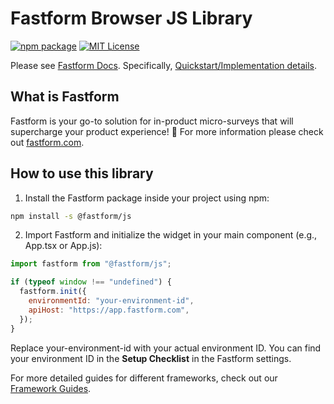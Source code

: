 # Fastform Browser JS Library

[![npm package](https://img.shields.io/npm/v/@fastform/js?style=flat-square)](https://www.npmjs.com/package/@fastform/js)
[![MIT License](https://img.shields.io/badge/License-MIT-red.svg?style=flat-square)](https://opensource.org/licenses/MIT)

Please see [Fastform Docs](https://fastform.com/docs).
Specifically, [Quickstart/Implementation details](https://fastform.com/docs/getting-started/quickstart-in-app-form).

## What is Fastform

Fastform is your go-to solution for in-product micro-surveys that will supercharge your product experience! 🚀 For more information please check out [fastform.com](https://fastform.com).

## How to use this library

1. Install the Fastform package inside your project using npm:

```bash
npm install -s @fastform/js
```

2. Import Fastform and initialize the widget in your main component (e.g., App.tsx or App.js):

```javascript
import fastform from "@fastform/js";

if (typeof window !== "undefined") {
  fastform.init({
    environmentId: "your-environment-id",
    apiHost: "https://app.fastform.com",
  });
}
```

Replace your-environment-id with your actual environment ID. You can find your environment ID in the **Setup Checklist** in the Fastform settings.

For more detailed guides for different frameworks, check out our [Framework Guides](https://fastform.com/docs/getting-started/framework-guides).
